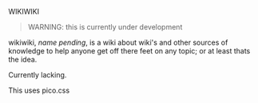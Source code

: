 WIKIWIKI

> WARNING: this is currently under development

wikiwiki, <i>name pending</i>, is a wiki about wiki's and other sources of
knowledge to help anyone get off there feet on any topic; or at least thats the
idea.

Currently lacking.

This uses pico.css

<!--

- TODO: add these topics
how to use weird protocol firestick
best anime we recommend
how to use ntp
        common mistakes and fixes
        using the closes server dosent fix it
        arch + gentoo + other resources?
Curious Archive yt
-->
